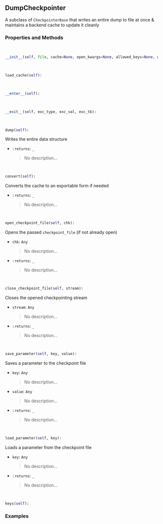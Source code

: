## <a id="McUtils.Scaffolding.Checkpointing.DumpCheckpointer">DumpCheckpointer</a>
A subclass of `CheckpointerBase` that writes an entire dump to file at once & maintains
a backend cache to update it cleanly

### Properties and Methods
<a id="McUtils.Scaffolding.Checkpointing.DumpCheckpointer.__init__" class="docs-object-method">&nbsp;</a>
```python
__init__(self, file, cache=None, open_kwargs=None, allowed_keys=None, omitted_keys=None): 
```

<a id="McUtils.Scaffolding.Checkpointing.DumpCheckpointer.load_cache" class="docs-object-method">&nbsp;</a>
```python
load_cache(self): 
```

<a id="McUtils.Scaffolding.Checkpointing.DumpCheckpointer.__enter__" class="docs-object-method">&nbsp;</a>
```python
__enter__(self): 
```

<a id="McUtils.Scaffolding.Checkpointing.DumpCheckpointer.__exit__" class="docs-object-method">&nbsp;</a>
```python
__exit__(self, exc_type, exc_val, exc_tb): 
```

<a id="McUtils.Scaffolding.Checkpointing.DumpCheckpointer.dump" class="docs-object-method">&nbsp;</a>
```python
dump(self): 
```
Writes the entire data structure
- `:returns`: `_`
    >No description...

<a id="McUtils.Scaffolding.Checkpointing.DumpCheckpointer.convert" class="docs-object-method">&nbsp;</a>
```python
convert(self): 
```
Converts the cache to an exportable form if needed
- `:returns`: `_`
    >No description...

<a id="McUtils.Scaffolding.Checkpointing.DumpCheckpointer.open_checkpoint_file" class="docs-object-method">&nbsp;</a>
```python
open_checkpoint_file(self, chk): 
```
Opens the passed `checkpoint_file` (if not already open)
- `chk`: `Any`
    >No description...
- `:returns`: `_`
    >No description...

<a id="McUtils.Scaffolding.Checkpointing.DumpCheckpointer.close_checkpoint_file" class="docs-object-method">&nbsp;</a>
```python
close_checkpoint_file(self, stream): 
```
Closes the opened checkpointing stream
- `stream`: `Any`
    >No description...
- `:returns`: `_`
    >No description...

<a id="McUtils.Scaffolding.Checkpointing.DumpCheckpointer.save_parameter" class="docs-object-method">&nbsp;</a>
```python
save_parameter(self, key, value): 
```
Saves a parameter to the checkpoint file
- `key`: `Any`
    >No description...
- `value`: `Any`
    >No description...
- `:returns`: `_`
    >No description...

<a id="McUtils.Scaffolding.Checkpointing.DumpCheckpointer.load_parameter" class="docs-object-method">&nbsp;</a>
```python
load_parameter(self, key): 
```
Loads a parameter from the checkpoint file
- `key`: `Any`
    >No description...
- `:returns`: `_`
    >No description...

<a id="McUtils.Scaffolding.Checkpointing.DumpCheckpointer.keys" class="docs-object-method">&nbsp;</a>
```python
keys(self): 
```

### Examples


